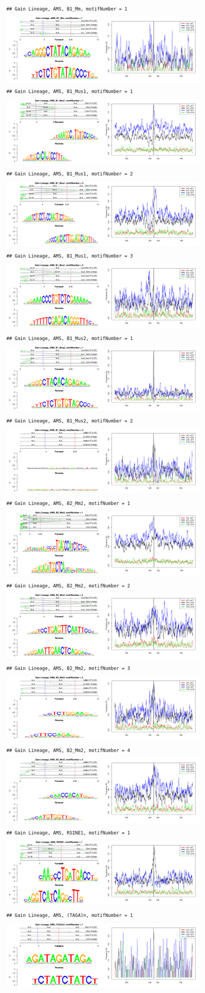 

```
## Gain Lineage, AMS, B1_Mm, motifNumber = 1
```

![plot of chunk motifPValues](figure/motifPValues1.png) 

```
## Gain Lineage, AMS, B1_Mus1, motifNumber = 1
```

![plot of chunk motifPValues](figure/motifPValues2.png) 

```
## Gain Lineage, AMS, B1_Mus1, motifNumber = 2
```

![plot of chunk motifPValues](figure/motifPValues3.png) 

```
## Gain Lineage, AMS, B1_Mus1, motifNumber = 3
```

![plot of chunk motifPValues](figure/motifPValues4.png) 

```
## Gain Lineage, AMS, B1_Mus2, motifNumber = 1
```

![plot of chunk motifPValues](figure/motifPValues5.png) 

```
## Gain Lineage, AMS, B1_Mus2, motifNumber = 2
```

![plot of chunk motifPValues](figure/motifPValues6.png) 

```
## Gain Lineage, AMS, B2_Mm2, motifNumber = 1
```

![plot of chunk motifPValues](figure/motifPValues7.png) 

```
## Gain Lineage, AMS, B2_Mm2, motifNumber = 2
```

![plot of chunk motifPValues](figure/motifPValues8.png) 

```
## Gain Lineage, AMS, B2_Mm2, motifNumber = 3
```

![plot of chunk motifPValues](figure/motifPValues9.png) 

```
## Gain Lineage, AMS, B2_Mm2, motifNumber = 4
```

![plot of chunk motifPValues](figure/motifPValues10.png) 

```
## Gain Lineage, AMS, RSINE1, motifNumber = 1
```

![plot of chunk motifPValues](figure/motifPValues11.png) 

```
## Gain Lineage, AMS, (TAGA)n, motifNumber = 1
```

![plot of chunk motifPValues](figure/motifPValues12.png) 
  
